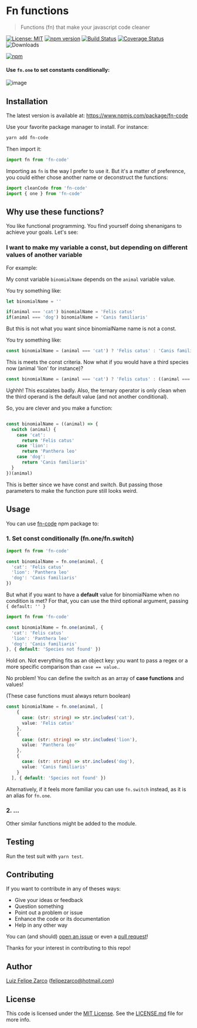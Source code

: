 #  Fn functions

> Functions (fn) that make your javascript code cleaner

[![License: MIT](https://img.shields.io/badge/License-MIT-blue.svg)](https://opensource.org/licenses/MIT) [![npm version](https://badge.fury.io/js/fn-code.svg)](https://badge.fury.io/js/fn-code) [![Build Status](https://travis-ci.org/felipezarco/fn-code.svg?branch=master)](https://travis-ci.org/felipezarco/fn-code) [![Coverage Status](https://coveralls.io/repos/github/felipezarco/fn-code/badge.svg?branch=master)](https://coveralls.io/github/felipezarco/fn-code?branch=master) ![Downloads](https://img.shields.io/npm/dw/fn-code)

[![npm](https://nodei.co/npm/fn-code.png)](https://www.npmjs.com/package/fn-code)

#### Use `fn.one` to set constants conditionally:
![image](https://user-images.githubusercontent.com/11004919/185265735-e88edba6-8318-4a9e-94d7-795a733380d1.png)

## Installation

The latest version is available at: https://www.npmjs.com/package/fn-code

Use your favorite package manager to install. For instance:

```bash
yarn add fn-code
```

Then import it:

```typescript
import fn from 'fn-code'
```

Importing as `fn` is the way I prefer to use it. But it's a matter of preference, you could either chose another name or deconstruct the functions:

```typescript
import cleanCode from 'fn-code'
import { one } from 'fn-code'
```

## Why use these functions?

You like functional programming. You find yourself doing shenanigans to achieve your goals. Let's see:

### **I want to make my variable a const, but depending on different values of another variable**

For example:

My const variable `binomialName` depends on the `animal` variable value.

You try something like:

```typescript
let binomialName = ''

if(animal === 'cat') binomialName = 'Felis catus'
if(animal === 'dog') binomialName = 'Canis familiaris'
```

But this is not what you want since binomialName name is not a const.

You try something like:

```typescript
const binomialName = (animal === 'cat') ? 'Felis catus' : 'Canis familiaris'
```

This is meets the const criteria. Now what if you would have a third species now (animal 'lion' for instance)?

```typescript
const binomialName = (animal === 'cat') ? 'Felis catus' : ((animal === 'lion') ? 'Panthera leo' : 'Canis familiaris')
```

Ughhh! This escalates badly. Also, the ternary operator is only clean when the third operand is the default value (and not another conditional).

So, you are clever and you make a function:

```typescript

const binomialName = ((animal) => {
  switch (animal) {
    case 'cat':
      return 'Felis catus'
    case 'lion':
      return 'Panthera leo'
    case 'dog':
      return 'Canis familiaris'
  }
})(animal)
```

This is better since we have const and switch. But passing those parameters to make the function pure still looks weird.

## Usage

You can use [fn-code](https://www.npmjs.com/package/fn-code) npm package to:

### 1. Set const conditionally (fn.one/fn.switch)

````typescript
import fn from 'fn-code'

const binomialName = fn.one(animal, {
  'cat': 'Felis catus'
  'lion': 'Panthera leo'
  'dog': 'Canis familiaris'
})
````

But what if you want to have a **default** value for binomialName when no condition is met?
For that, you can use the third optional argument, passing `{ default: '' }`

````typescript
import fn from 'fn-code'

const binomialName = fn.one(animal, {
  'cat': 'Felis catus'
  'lion': 'Panthera leo'
  'dog': 'Canis familiaris'
}, { default: 'Species not found' })
````

Hold on. Not everything fits as an object key: you want to pass a regex or a more specific comparison than `case == value`..

No problem! You can define the switch as an array of **case functions** and values!

(These case functions must always return boolean)

````typescript
const binomialName = fn.one(animal, [
    {
      case: (str: string) => str.includes('cat'),
      value: 'Felis catus'
    },
    {
      case: (str: string) => str.includes('lion'),
      value: 'Panthera leo'
    },
    {
      case: (str: string) => str.includes('dog'),
      value: 'Canis familiaris'
    }
  ], { default: 'Species not found' })

````

Alternatively, if it feels more familiar you can use `fn.switch` instead, as it is an alias for `fn.one`.

### 2. ...

Other similar functions might be added to the module.

## Testing

Run the test suit with `yarn test`.

## Contributing

If you want to contribute in any of theses ways:

- Give your ideas or feedback
- Question something
- Point out a problem or issue
- Enhance the code or its documentation
- Help in any other way

You can (and should) [open an issue](https://github.com/felipezarco/fn-code/issues/new) or even a [pull request](https://github.com/felipezarco/fn-code/compare)!

Thanks for your interest in contributing to this repo!

## Author

[Luiz Felipe Zarco](https://github.com/felipezarco) (felipezarco@hotmail.com)

## License

This code is licensed under the [MIT License](https://github.com/felipezarco/fn-code/blob/master/LICENSE). See the [LICENSE.md](https://github.com/felipezarco/fn-code/blob/master/LICENSE) file for more info.
